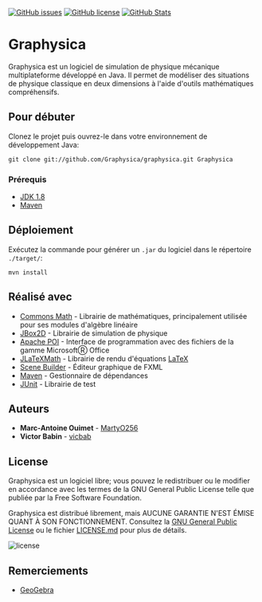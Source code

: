 [![GitHub issues](https://img.shields.io/github/issues/Graphysica/graphysica.svg)](https://github.com/Graphysica/graphysica/issues)
[![GitHub license](https://img.shields.io/github/license/Graphysica/graphysica.svg)](https://github.com/Graphysica/graphysica/blob/master/LICENSE)
[![GitHub Stats](https://img.shields.io/badge/github-stats-ff5500.svg)](http://githubstats.com/Graphysica/graphysica)
# Graphysica

Graphysica est un logiciel de simulation de physique mécanique multiplateforme développé en Java. Il permet de modéliser des situations de physique classique en deux dimensions à l'aide d'outils mathématiques compréhensifs.

## Pour débuter

Clonez le projet puis ouvrez-le dans votre environnement de développement Java:

`git clone git://github.com/Graphysica/graphysica.git Graphysica`

### Prérequis

* [JDK 1.8](http://www.oracle.com/technetwork/java/javase/downloads/jdk8-downloads-2133151.html)
* [Maven](https://maven.apache.org/)

## Déploiement

Exécutez la commande pour générer un `.jar` du logiciel dans le répertoire `./target/`:

`mvn install`

## Réalisé avec

* [Commons Math](http://commons.apache.org/proper/commons-math/) - Librairie de mathématiques, principalement utilisée pour ses modules d'algèbre linéaire
* [JBox2D](http://www.jbox2d.org/) - Librairie de simulation de physique
* [Apache POI](https://poi.apache.org/) - Interface de programmation avec des fichiers de la gamme MicrosoftⓇ Office
* [JLaTeXMath](https://github.com/opencollab/jlatexmath) - Librairie de rendu d'équations [LaTeX](https://www.latex-project.org/)
* [Scene Builder](http://gluonhq.com/products/scene-builder/) - Éditeur graphique de FXML
* [Maven](https://maven.apache.org/) - Gestionnaire de dépendances
* [JUnit](https://junit.org) - Librairie de test

## Auteurs

* **Marc-Antoine Ouimet** - [MartyO256](https://github.com/MartyO256)
* **Victor Babin** - [vicbab](https://github.com/vicbab)

## License

Graphysica est un logiciel libre; vous pouvez le redistribuer ou le modifier en accordance avec les termes de la 
GNU General Public License telle que publiée par la Free Software Foundation.

Graphysica est distribué librement, mais AUCUNE GARANTIE N'EST ÉMISE QUANT À SON FONCTIONNEMENT.
Consultez la [GNU General Public License](https://www.gnu.org/licenses/gpl-3.0.en.html) ou le fichier [LICENSE.md](https://github.com/Graphysica/graphysica/blob/master/LICENSE) pour plus de détails.

![license](https://www.gnu.org/graphics/gplv3-127x51.png)

## Remerciements

* [GeoGebra](https://www.geogebra.org)

